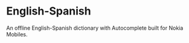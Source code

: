 English-Spanish
===============

An offline English-Spanish dictionary with Autocomplete built for Nokia Mobiles.